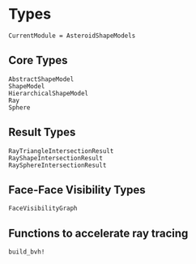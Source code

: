 # Types

```@meta
CurrentModule = AsteroidShapeModels
```

## Core Types

```@docs
AbstractShapeModel
ShapeModel
HierarchicalShapeModel
Ray
Sphere
```

## Result Types

```@docs
RayTriangleIntersectionResult
RayShapeIntersectionResult
RaySphereIntersectionResult
```

## Face-Face Visibility Types

```@docs
FaceVisibilityGraph
```

## Functions to accelerate ray tracing

```@docs
build_bvh!
```